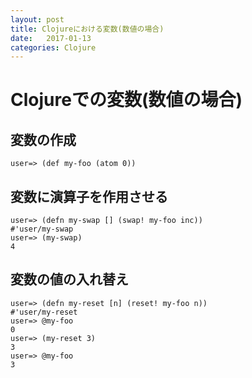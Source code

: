 ```yaml
---
layout: post
title: Clojureにおける変数(数値の場合)
date:   2017-01-13
categories: Clojure
---
```

# Clojureでの変数(数値の場合)

## 変数の作成
```
user=> (def my-foo (atom 0))
```

## 変数に演算子を作用させる
```
user=> (defn my-swap [] (swap! my-foo inc))
#'user/my-swap
user=> (my-swap)
4
```

## 変数の値の入れ替え
```
user=> (defn my-reset [n] (reset! my-foo n))
#'user/my-reset
user=> @my-foo
0
user=> (my-reset 3)
3
user=> @my-foo
3
```
